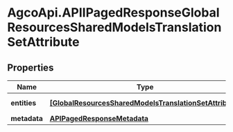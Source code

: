 # AgcoApi.APIIPagedResponseGlobalResourcesSharedModelsTranslationSetAttribute

## Properties

Name | Type | Description | Notes
------------ | ------------- | ------------- | -------------
**entities** | [**[GlobalResourcesSharedModelsTranslationSetAttribute]**](GlobalResourcesSharedModelsTranslationSetAttribute.md) |  | [optional] [readonly] 
**metadata** | [**APIPagedResponseMetadata**](APIPagedResponseMetadata.md) |  | [optional] 


